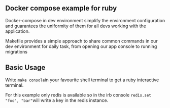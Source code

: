 ## Docker compose example for ruby

Docker-compose in dev environment simplify the environment configuration and guarantees the uniformity of them for all devs working with the application.

Makefile provides a simple approach to share common commands in our dev environment for daily task, from opening our app console to running migrations

## Basic Usage

Write `make console`in your favourite shell terminal to get a ruby interactive terminal.

For this example only redis is available so in the irb console `redis.set "foo", "bar"`will write a key in the redis instance.
